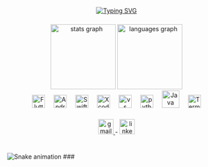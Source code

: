 <p align="center">
  <a href="https://git.io/typing-svg"><img src="https://readme-typing-svg.herokuapp.com?font=Fira+Code&pause=1000&center=true&vCenter=true&random=false&width=435&lines=%F0%9F%91%8B%F0%9F%8F%BB+Hello+There%2C+I'm+Mo'men;A+Passionate+Flutter+Developer" alt="Typing SVG" /></a>
</p>

###

<div align="center">
  <img src="https://github-readme-stats.vercel.app/api?username=MomenMuhammad01&hide_title=false&hide_rank=false&show_icons=true&include_all_commits=true&count_private=true&disable_animations=false&theme=dracula&locale=en&hide_border=false" height="150" alt="stats graph"  />
  <img src="https://github-readme-stats.vercel.app/api/top-langs?username=MomenMuhammad01&locale=en&hide_title=false&layout=compact&card_width=320&langs_count=5&theme=dracula&hide_border=false" height="150" alt="languages graph"  />
</div>

<div align="center">
  <img src="https://img.icons8.com/color/512/flutter.png" height="30" alt="Flutter SDK"  />
  <img width="12" />
  <img src="https://uxwing.com/wp-content/themes/uxwing/download/brands-and-social-media/android-studio-icon.png" height="30" alt="Android Studio"  />
  <img width="12" />
  <img src="https://cdn-icons-png.flaticon.com/512/5968/5968371.png" height="30" alt="Swift"  />
  <img width="12" />
  <img src="https://upload.wikimedia.org/wikipedia/ru/0/0c/Xcode_icon.png" height="30" alt="Xcode"  />
  <img width="12" />
  <img src="https://upload.wikimedia.org/wikipedia/commons/thumb/9/9a/Visual_Studio_Code_1.35_icon.svg/512px-Visual_Studio_Code_1.35_icon.svg.png" height="30" alt="vs code"  />
  <img width="12" />
  <img src="https://s3.dualstack.us-east-2.amazonaws.com/pythondotorg-assets/media/community/logos/python-logo-only.png" height="30" alt="python logo"  />
  <img width="12" />
  <img src="https://brandslogos.com/wp-content/uploads/thumbs/java-logo-vector-1.svg" height="40" alt="Java Logo" />
  <img width="12" />
  <img src="https://upload.wikimedia.org/wikipedia/commons/f/f9/Windows_Terminal_Logo.png" height="30" alt="Terminal"  />

</div>

###

<div align="center">
 <a href="mailto:momenmuhammad01@gmail.com">
    <img src="https://img.shields.io/static/v1?message=Gmail&logo=gmail&label=&color=D14836&logoColor=white&labelColor=&style=for-the-badge" height="35" alt="gmail logo" />
  </a>
  -
  <a href="https://www.linkedin.com/in/momenmuhammad01/">
    <img src="https://img.shields.io/static/v1?message=LinkedIn&logo=linkedin&label=&color=0077B5&logoColor=white&labelColor=&style=for-the-badge" height="35" alt="linkedin logo" />
  </a>
</div>

###

<br clear="both">

<img src="https://raw.githubusercontent.com/MomenMuhammad01/MomenMuhammad01/output/snake.svg" alt="Snake animation" />
###
